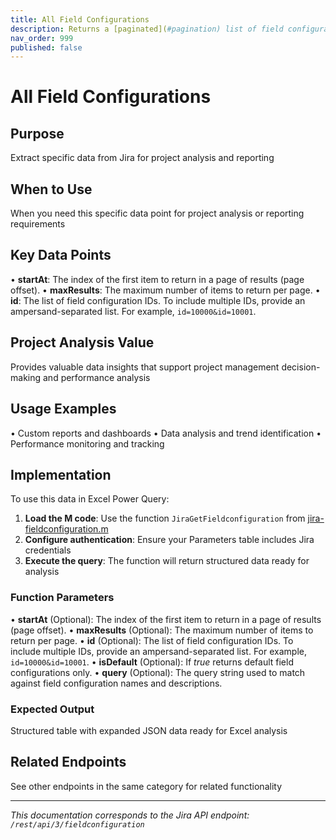 ```yaml
---
title: All Field Configurations
description: Returns a [paginated](#pagination) list of field configurations. The list can be for all field configurations or a subset determined by any combinatio...
nav_order: 999
published: false
---
```


# All Field Configurations

## Purpose
Extract specific data from Jira for project analysis and reporting

## When to Use
When you need this specific data point for project analysis or reporting requirements

## Key Data Points
• **startAt**: The index of the first item to return in a page of results (page offset).
• **maxResults**: The maximum number of items to return per page.
• **id**: The list of field configuration IDs. To include multiple IDs, provide an ampersand-separated list. For example, `id=10000&id=10001`.

## Project Analysis Value
Provides valuable data insights that support project management decision-making and performance analysis

## Usage Examples
• Custom reports and dashboards
• Data analysis and trend identification
• Performance monitoring and tracking

## Implementation
To use this data in Excel Power Query:

1. **Load the M code**: Use the function `JiraGetFieldconfiguration` from [jira-fieldconfiguration.m](../assets/jira-fieldconfiguration.m)
2. **Configure authentication**: Ensure your Parameters table includes Jira credentials
3. **Execute the query**: The function will return structured data ready for analysis

### Function Parameters
• **startAt** (Optional): The index of the first item to return in a page of results (page offset).
• **maxResults** (Optional): The maximum number of items to return per page.
• **id** (Optional): The list of field configuration IDs. To include multiple IDs, provide an ampersand-separated list. For example, `id=10000&id=10001`.
• **isDefault** (Optional): If *true* returns default field configurations only.
• **query** (Optional): The query string used to match against field configuration names and descriptions.

### Expected Output
Structured table with expanded JSON data ready for Excel analysis

## Related Endpoints
See other endpoints in the same category for related functionality

---
*This documentation corresponds to the Jira API endpoint: `/rest/api/3/fieldconfiguration`*
